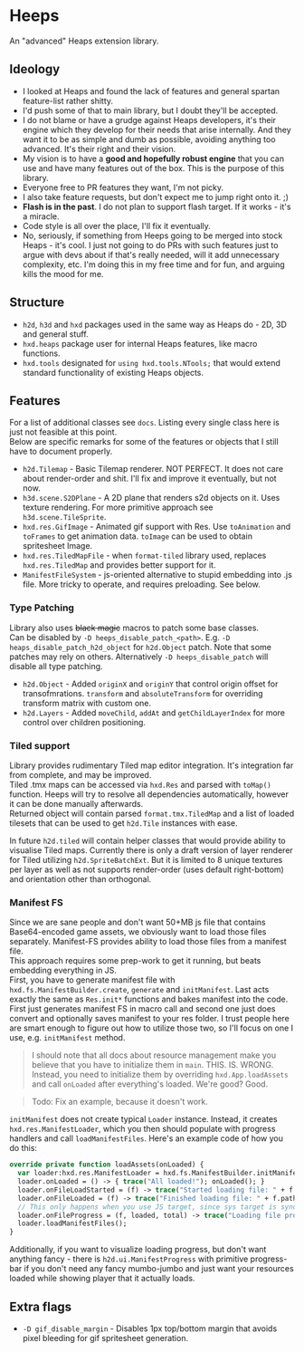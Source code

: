 # Heeps
An "advanced" Heaps extension library.

## Ideology
* I looked at Heaps and found the lack of features and general spartan feature-list rather shitty.
* I'd push some of that to main library, but I doubt they'll be accepted.
* I do not blame or have a grudge against Heaps developers, it's their engine which they develop for their needs that arise internally. And they want it to be as simple and dumb as possible, avoiding anything too advanced. It's their right and their vision.
* My vision is to have a **good and hopefully robust engine** that you can use and have many features out of the box. This is the purpose of this library. 
* Everyone free to PR features they want, I'm not picky.
* I also take feature requests, but don't expect me to jump right onto it. ;)
* **Flash is in the past**. I do not plan to support flash target. If it works - it's a miracle.
* Code style is all over the place, I'll fix it eventually.
* No, seriously, if something from Heeps going to be merged into stock Heaps - it's cool. I just not going to do PRs with such features just to argue with devs about if that's really needed, will it add unnecessary complexity, etc. I'm doing this in my free time and for fun, and arguing kills the mood for me.

## Structure
* `h2d`, `h3d` and `hxd` packages used in the same way as Heaps do - 2D, 3D and general stuff.
* `hxd.heaps` package user for internal Heaps features, like macro functions.
* `hxd.tools` designated for `using hxd.tools.NTools;` that would extend standard functionality of existing Heaps objects.

## Features

For a list of additional classes see `docs`. Listing every single class here is just not feasible at this point.  
Below are specific remarks for some of the features or objects that I still have to document properly.

* `h2d.Tilemap` - Basic Tilemap renderer. NOT PERFECT. It does not care about render-order and shit. I'll fix and improve it eventually, but not now.
* `h3d.scene.S2DPlane` - A 2D plane that renders s2d objects on it. Uses texture rendering. For more primitive approach see `h3d.scene.TileSprite`.
* `hxd.res.GifImage` - Animated gif support with Res. Use `toAnimation` and `toFrames` to get animation data. `toImage` can be used to obtain spritesheet Image.
* `hxd.res.TiledMapFile` - when `format-tiled` library used, replaces `hxd.res.TiledMap` and provides better support for it.
* `ManifestFileSystem` - js-oriented alternative to stupid embedding into .js file. More tricky to operate, and requires preloading. See below.

### Type Patching
Library also uses ~~black magic~~ macros to patch some base classes.  
Can be disabled by `-D heeps_disable_patch_<path>`. E.g. `-D heaps_disable_patch_h2d_object` for `h2d.Object` patch. Note that some patches may rely on others. Alternatively `-D heeps_disable_patch` will disable all type patching.
* `h2d.Object` - Added `originX` and `originY` that control origin offset for transofmrations. `transform` and `absoluteTransform` for overriding transform matrix with custom one.
* `h2d.Layers` - Added `moveChild`, `addAt` and `getChildLayerIndex` for more control over children positioning.

### Tiled support

Library provides rudimentary Tiled map editor integration. It's integration far from complete, and may be improved.  
Tiled .tmx maps can be accessed via `hxd.Res` and parsed with `toMap()` function. Heeps will try to resolve all dependencies automatically, however it can be done manually afterwards.  
Returned object will contain parsed `format.tmx.TiledMap` and a list of loaded tilesets that can be used to get `h2d.Tile` instances with ease.

In future `h2d.tiled` will contain helper classes that would provide ability to visualise Tiled maps.
Currently there is only a draft version of layer renderer for Tiled utilizing `h2d.SpriteBatchExt`. But it is limited to 8 unique textures per layer as well as not supports render-order (uses default right-bottom) and orientation other than orthogonal.

### Manifest FS
Since we are sane people and don't want 50+MB js file that contains Base64-encoded game assets, we obviously want to load those files separately. Manifest-FS provides ability to load those files from a manifest file.  
This approach requires some prep-work to get it running, but beats embedding everything in JS.  
First, you have to generate manifest file with `hxd.fs.ManifestBuilder.create`, `generate` and `initManifest`. Last acts exactly the same as `Res.init*` functions and bakes manifest into the code. First just generates manifest FS in macro call and second one just does convert and optionally saves manifest to your res folder. I trust people here are smart enough to figure out how to utilize those two, so I'll focus on one I use, e.g. `initManifest` method.
> I should note that all docs about resource management make you believe that you have to initialize them in `main`. THIS. IS. WRONG. Instead, you need to initialize them by overriding `hxd.App.loadAssets` and call `onLoaded` after everything's loaded. We're good? Good.

> Todo: Fix an example, because it doesn't work.

`initManifest` does not create typical `Loader` instance. Instead, it creates `hxd.res.ManifestLoader`, which you then should populate with progress handlers and call `loadManifestFiles`. Here's an example code of how you do this:
```haxe
override private function loadAssets(onLoaded) {
  var loader:hxd.res.ManifestLoader = hxd.fs.ManifestBuilder.initManifest();
  loader.onLoaded = () -> { trace("All loaded!"); onLoaded(); }
  loader.onFileLoadStarted = (f) -> trace("Started loading file: " + f.path);
  loader.onFileLoaded = (f) -> trace("Finished loading file: " + f.path);
  // This only happens when you use JS target, since sys target is synchronous.
  loader.onFileProgress = (f, loaded, total) -> trace("Loading file progress: " + f.path + ", " + loaded + "/" + total);
  loader.loadManifestFiles();
}
```
Additionally, if you want to visualize loading progress, but don't want anything fancy - there is `h2d.ui.ManifestProgress` with primitive progress-bar if you don't need any fancy mumbo-jumbo and just want your resources loaded while showing player that it actually loads.

## Extra flags
* `-D gif_disable_margin` - Disables 1px top/bottom margin that avoids pixel bleeding for gif spritesheet generation.